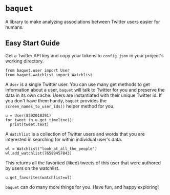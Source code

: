 # `baquet`
A library to make analyzing associations between Twitter users easier for humans.

## Easy Start Guide
Get a Twitter API key and copy your tokens to `config.json` in your project's working directory.

```
from baquet.user import User
from baquet.watchlist import Watchlist
```

A `User` is a single Twitter user. You can use many get methods to get information about a user, `baquet` will talk to Twitter for you and preserve the data in its own cache. Users are instantiated with their unique Twitter id. If you don't have them handy, `baquet` provides the `screen_names_to_user_ids()` helper method for you.

```
u = User(8392018391)
for tweet in u.get_timeline():
  print(tweet.text)
```

A `Watchlist` is a collection of Twitter users and words that you are interested in searching for within individual user's data.

```
wl = Watchlist("look_at_all_the_people")
wl.add_watchlist(76589457843)
```

This returns all the favorited (liked) tweets of this user that were authored by users on the watchlist.

```
u.get_favorites(watchlist=wl)
```

`baquet` can do many more things for you. Have fun, and happy exploring!
